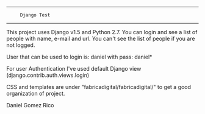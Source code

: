 --------------------------------------------------
         Django Test
--------------------------------------------------

This project uses Django v1.5 and Python 2.7.
You can login and see a list of people with name, e-mail and url.
You can't see the list of people if you are not logged.

User that can be used to login is: daniel with pass: daniel*

For user Authentication I've used default Django view
(django.contrib.auth.views.login)

CSS and templates are under "fabricadigital/fabricadigital/" 
to get a good organization of project.

Daniel Gomez Rico